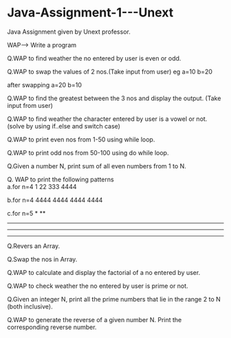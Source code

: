 # Java-Assignment-1---Unext
Java Assignment given by Unext professor.

WAP--> Write a program

Q.WAP to find weather the no entered by user is even or odd.

Q.WAP to swap the values of 2 nos.(Take input from user)
eg a=10 b=20

after swapping
a=20 b=10

Q.WAP to find the greatest between the 3 nos and display the output. (Take input from user)

Q.WAP to find weather the character entered by user is a vowel or not.(solve by using if..else and switch case)

Q.WAP to print even nos from 1-50 using while loop.

Q.WAP to print odd nos from 50-100 using do while loop.

Q.Given a number N, print sum of all even numbers from 1 to N.

Q. WAP to print the following patterns  
a.for n=4
1
22
333
4444

b.for n=4
4444
4444
4444
4444

c.for n=5
    *
   **
  ***
 ****
*****

Q.Revers an Array.

Q.Swap the nos in Array.

Q.WAP to calculate and display the factorial of a no entered by user.

Q.WAP to check weather the no entered by user is prime or not.

Q.Given an integer N, print all the prime numbers that lie in the range 2 to N (both inclusive).

Q.WAP to generate the reverse of a given number N. Print the corresponding reverse number.
